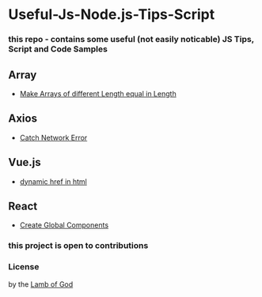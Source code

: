# Useful-Js-Node.js-Tips-Script
### this repo - contains some useful (not easily noticable) JS Tips, Script and Code Samples 

## Array

* [Make Arrays of different Length equal in Length](https://github.com/vwedesam/Useful-Js-Node.js-Tips-Script/blob/main/Js/make%20Arrays%20of%20different%20Length%20equal%20in%20Length.md)

## Axios
* [Catch Network Error ](https://github.com/vwedesam/Useful-Js-Node.js-Tips-Script/blob/main/Axios/Catch%20Network%20Error.md)


## Vue.js
* [dynamic href in html](https://github.com/vwedesam/Useful-Js-Node.js-Tips-Script/blob/main/Vue/dynamic%20href%20in%20html.md)

## React
* [Create Global Components](https://github.com/vwedesam/Useful-Js-Node.js-Tips-Script/blob/main/React/Register,%20Create%20and%20Use%20a%20Global%20Components.md)





> 
### this project is open to contributions


### License
 by the [Lamb of God](https://en.wikipedia.org/wiki/Lamb_of_God)

